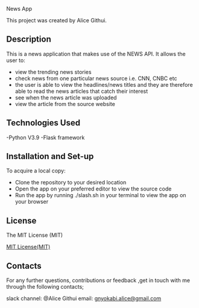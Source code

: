 News App

This project was created by Alice Githui.

## Description
This is a news application that makes use of the NEWS API. It allows the user to:
- view the trending news stories
- check news from one particular news source i.e. CNN, CNBC etc
- the user is able to view the headlines/news titles and they are therefore able to read the news     articles that catch their interest
- see when the news article was uploaded
- view the article from the source website


## Technologies Used

-Python V3.9 
-Flask framework

## Installation and Set-up

To acquire a local copy:

- Clone the repository to your desired location
- Open the app on your preferred editor to view the source code
- Run the app by running ./slash.sh in your terminal to view the app on your browser


## License

The MIT License (MIT)

<a href = "https://www.mit.edu/~amini/LICENSE.md">MIT License(MIT)</a>

## Contacts

For any further questions, contributions or feedback ,get in touch with me through the following contacts;

slack channel: @Alice Githui
email: gnyokabi.alice@gmail.com
